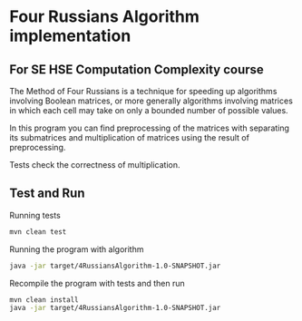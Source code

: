 # Four Russians Algorithm implementation
## For SE HSE Computation Complexity course

The Method of Four Russians is a technique for speeding up algorithms involving Boolean matrices, or more generally algorithms involving matrices in which each cell may take on only a bounded number of possible values.

In this program you can find preprocessing of the matrices with separating its submatrices and multiplication of matrices using the result of preprocessing.

Tests check the correctness of multiplication.

## Test and Run


Running tests

```sh
mvn clean test
```
Running the program with algorithm

```sh
java -jar target/4RussiansAlgorithm-1.0-SNAPSHOT.jar
```
Recompile the program with tests and then run

```sh
mvn clean install
java -jar target/4RussiansAlgorithm-1.0-SNAPSHOT.jar
```